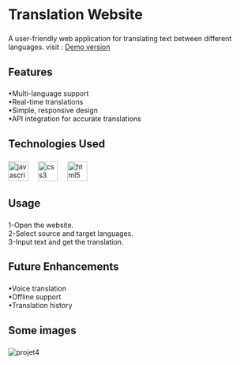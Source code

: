 <h1 align="left">Translation Website</h1>

###

<p align="left">
  A user-friendly web application for translating text between different languages. 
  visit : <a href="https://anisfed.github.io/Translate/" target="_blank"> Demo version</a>
</p>

###

<h2 align="left">Features</h2>

###

<p align="left">•Multi-language support<br>•Real-time translations<br>•Simple, responsive design<br>•API integration for accurate translations</p>

###

<h2 align="left">Technologies Used</h2>

###

<div align="left">
  <img src="https://cdn.jsdelivr.net/gh/devicons/devicon/icons/javascript/javascript-original.svg" height="40" alt="javascript logo"  />
  <img width="12" />
  <img src="https://cdn.jsdelivr.net/gh/devicons/devicon/icons/css3/css3-original.svg" height="40" alt="css3 logo"  />
  <img width="12" />
  <img src="https://cdn.jsdelivr.net/gh/devicons/devicon/icons/html5/html5-original.svg" height="40" alt="html5 logo"  />
</div>

###

<h2 align="left">Usage</h2>

###

<p align="left">1-Open the website.<br>2-Select source and target languages.<br>3-Input text and get the translation.</p>

###

<h2 align="left">Future Enhancements</h2>

###

<p align="left">•Voice translation<br>•Offline support<br>•Translation history</p>

###

<h2 align="left">Some images</h2>

###
 
![projet4](https://github.com/user-attachments/assets/b03c4928-a7c1-4bcc-b351-71faaa2bca4d)

